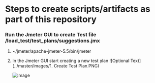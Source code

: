 # Steps to create scripts/artifacts as part of this repository
### Run the Jmeter GUI to create Test file /load_test/test_plans/suggestions.jmx
1. ~/jmeter/apache-jmeter-5.5/bin/jmeter
1. In the Jmeter GUI start creating a new test plan
   ![Optional Text](../master/images/1. Create Test Plan.PNG)
   
   ![image](https://user-images.githubusercontent.com/109071677/179281571-765b5474-f4f7-4d6e-8419-98215e8dbb22.png)
